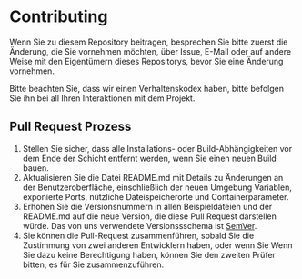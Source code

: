 # Contributing

Wenn Sie zu diesem Repository beitragen, besprechen Sie bitte zuerst die Änderung, die Sie vornehmen möchten, über Issue,
E-Mail oder auf andere Weise mit den Eigentümern dieses Repositorys, bevor Sie eine Änderung vornehmen.

Bitte beachten Sie, dass wir einen Verhaltenskodex haben, bitte befolgen Sie ihn bei all Ihren Interaktionen mit dem Projekt.

## Pull Request Prozess

1. Stellen Sie sicher, dass alle Installations- oder Build-Abhängigkeiten vor dem Ende der Schicht entfernt werden, wenn Sie einen neuen Build bauen.
2. Aktualisieren Sie die Datei README.md mit Details zu Änderungen an der Benutzeroberfläche, einschließlich der neuen Umgebung
   Variablen, exponierte Ports, nützliche Dateispeicherorte und Containerparameter.
3. Erhöhen Sie die Versionsnummern in allen Beispieldateien und der README.md auf die neue Version, die diese
   Pull Request darstellen würde. Das von uns verwendete Versionssschema ist [SemVer](http://semver.org/).
4. Sie können die Pull-Request zusammenführen, sobald Sie die Zustimmung von zwei anderen Entwicklern haben, oder wenn Sie
   Wenn Sie dazu keine Berechtigung haben, können Sie den zweiten Prüfer bitten, es für Sie zusammenzuführen.
